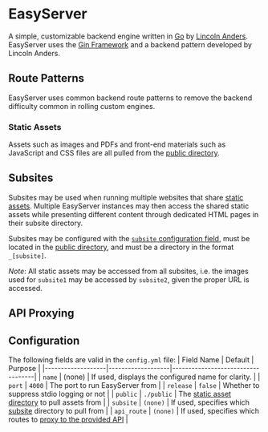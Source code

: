 # EasyServer
A simple, customizable backend engine written in [Go][golang] by 
[Lincoln Anders][LACOM]. EasyServer uses the [Gin Framework][gin] and a 
backend pattern developed by Lincoln Anders.

## Route Patterns
EasyServer uses common backend route patterns to remove the backend difficulty 
common in rolling custom engines.

### Static Assets
Assets such as images and PDFs and front-end materials such as JavaScript and 
CSS files are all pulled from the [public directory][config].



## Subsites
Subsites may be used when running multiple websites that share 
[static assets][static-assets]. Multiple EasyServer instances may then access 
the shared static assets while presenting different content through dedicated
HTML pages in their subsite directory.

Subsites may be configured with the [`subsite` configuration field][config], 
must be located in the [public directory][config], and must be a directory in 
the format `_[subsite]`.

*Note*: All static assets may be accessed from all subsites, i.e. the images 
used for `subsite1` may be accessed by `subsite2`, given the proper URL is
accessed.

## API Proxying

## Configuration
The following fields are valid in the `config.yml` file:
| Field Name		| Default			| Purpose							|
|-------------------|-------------------|-----------------------------------|
| `name`			| (none)			| If used, displays the configured name for clarity.					|
| `port`			| `4000`			| The port to run EasyServer from 										|
| `release`			| `false`			| Whether to suppress stdio logging or not 								|
| `public`			| `./public`		| The [static asset directory][static-assets] to pull assets from 		|
| `subsite`			| `(none)`			| If used, specifies which [subsite][subsites] directory to pull from 	|
| `api_route`		| `(none)`			| If used, specifies which routes to [proxy to the provided API][api] 	|



[api]: #api-proxying
[config]: #configuration
[static-assets]: #static-assets
[subsites]: #subsites

[gin]: https://github.com/gin-gonic/gin
[golang]: https://golang.org
[LACOM]: https://lincolnanders.com